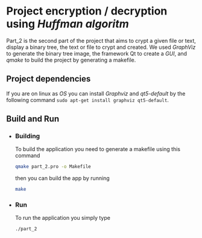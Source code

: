 # Project encryption / decryption using *Huffman algoritm*

Part_2 is the second part of the project that aims to crypt a given file or text, display a binary tree, the text or file to crypt and created. We used *GraphViz* to generate the binary tree image, the framework Qt to create a *GUI*, and *qmake* to build the project by generating a makefile.

## Project dependencies

If you are on linux as *OS* you can install *Graphviz* and *qt5-default* by the following command
`sudo apt-get install graphviz qt5-default`.

## Build and Run
- ### Building
    To build the application you need to generate a makefile using this command
    ```bash
    qmake part_2.pro -o Makefile
    ```
    then you can build the app by running
    ```bash
    make
    ```
- ### Run
    To run the application you simply type
    ```bash
    ./part_2
    ```